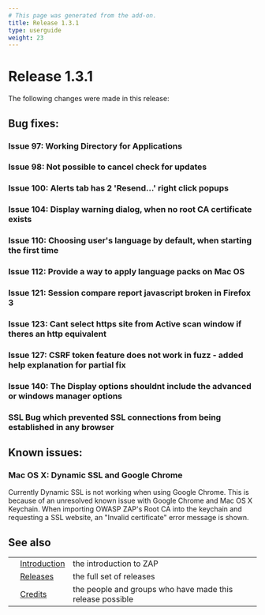 ```yaml
---
# This page was generated from the add-on.
title: Release 1.3.1
type: userguide
weight: 23
---
```


# Release 1.3.1

The following changes were made in this release:

## Bug fixes:

### Issue 97: Working Directory for Applications

### Issue 98: Not possible to cancel check for updates

### Issue 100: Alerts tab has 2 'Resend...' right click popups

### Issue 104: Display warning dialog, when no root CA certificate exists

### Issue 110: Choosing user's language by default, when starting the first time

### Issue 112: Provide a way to apply language packs on Mac OS

### Issue 121: Session compare report javascript broken in Firefox 3

### Issue 123: Cant select https site from Active scan window if theres an http equivalent

### Issue 127: CSRF token feature does not work in fuzz - added help explanation for partial fix

### Issue 140: The Display options shouldnt include the advanced or windows manager options

### SSL Bug which prevented SSL connections from being established in any browser

## Known issues:

### Mac OS X: Dynamic SSL and Google Chrome

Currently Dynamic SSL is not working when using Google Chrome. This is because of an unresolved known issue with Google Chrome and Mac OS X Keychain. When importing OWASP ZAP's Root CA into the keychain and requesting a SSL website, an "Invalid certificate" error message is shown.

## See also

|     |                                     |                                                           |
| --- | ----------------------------------- | --------------------------------------------------------- |
|     | [Introduction](/docs/desktop/)      | the introduction to ZAP                                   |
|     | [Releases](/docs/desktop/releases/) | the full set of releases                                  |
|     | [Credits](/docs/desktop/credits/)   | the people and groups who have made this release possible |
